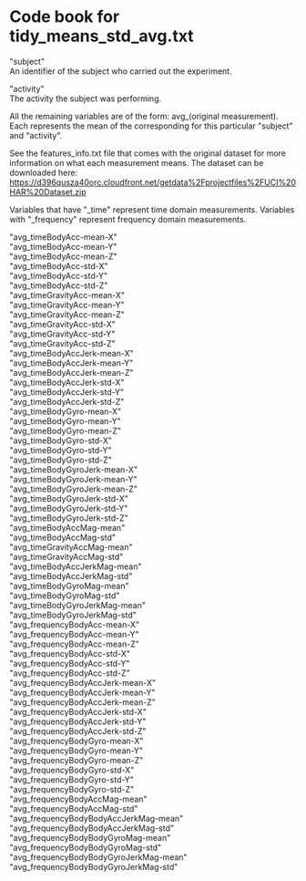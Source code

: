 Code book for tidy_means_std_avg.txt
====================================

"subject"      
An identifier of the subject who carried out the experiment.

"activity"      
The activity the subject was performing. 

All the remaining variables are of the form: avg_(original measurement). Each represents the mean of the corresponding <original measurement> for this particular "subject" and "activity".

See the features_info.txt file that comes with the original dataset for more information on what each measurement means. The dataset can be downloaded here: https://d396qusza40orc.cloudfront.net/getdata%2Fprojectfiles%2FUCI%20HAR%20Dataset.zip

Variables that have "_time" represent time domain measurements.
Variables with "_frequency" represent frequency domain measurements.

"avg_timeBodyAcc-mean-X"              
"avg_timeBodyAcc-mean-Y"                             
"avg_timeBodyAcc-mean-Z"              
"avg_timeBodyAcc-std-X"                              
"avg_timeBodyAcc-std-Y"              
"avg_timeBodyAcc-std-Z"                              
"avg_timeGravityAcc-mean-X"              
"avg_timeGravityAcc-mean-Y"                          
"avg_timeGravityAcc-mean-Z"              
"avg_timeGravityAcc-std-X"                           
"avg_timeGravityAcc-std-Y"              
"avg_timeGravityAcc-std-Z"                           
"avg_timeBodyAccJerk-mean-X"              
"avg_timeBodyAccJerk-mean-Y"                         
"avg_timeBodyAccJerk-mean-Z"              
"avg_timeBodyAccJerk-std-X"                          
"avg_timeBodyAccJerk-std-Y"              
"avg_timeBodyAccJerk-std-Z"                          
"avg_timeBodyGyro-mean-X"              
"avg_timeBodyGyro-mean-Y"                            
"avg_timeBodyGyro-mean-Z"              
"avg_timeBodyGyro-std-X"                             
"avg_timeBodyGyro-std-Y"              
"avg_timeBodyGyro-std-Z"                             
"avg_timeBodyGyroJerk-mean-X"              
"avg_timeBodyGyroJerk-mean-Y"                        
"avg_timeBodyGyroJerk-mean-Z"              
"avg_timeBodyGyroJerk-std-X"                         
"avg_timeBodyGyroJerk-std-Y"              
"avg_timeBodyGyroJerk-std-Z"                         
"avg_timeBodyAccMag-mean"              
"avg_timeBodyAccMag-std"                             
"avg_timeGravityAccMag-mean"              
"avg_timeGravityAccMag-std"                          
"avg_timeBodyAccJerkMag-mean"              
"avg_timeBodyAccJerkMag-std"                         
"avg_timeBodyGyroMag-mean"              
"avg_timeBodyGyroMag-std"                            
"avg_timeBodyGyroJerkMag-mean"              
"avg_timeBodyGyroJerkMag-std"                        
"avg_frequencyBodyAcc-mean-X"              
"avg_frequencyBodyAcc-mean-Y"                        
"avg_frequencyBodyAcc-mean-Z"              
"avg_frequencyBodyAcc-std-X"                        
"avg_frequencyBodyAcc-std-Y"              
"avg_frequencyBodyAcc-std-Z"                         
"avg_frequencyBodyAccJerk-mean-X"              
"avg_frequencyBodyAccJerk-mean-Y"                    
"avg_frequencyBodyAccJerk-mean-Z"              
"avg_frequencyBodyAccJerk-std-X"                     
"avg_frequencyBodyAccJerk-std-Y"              
"avg_frequencyBodyAccJerk-std-Z"                     
"avg_frequencyBodyGyro-mean-X"              
"avg_frequencyBodyGyro-mean-Y"                       
"avg_frequencyBodyGyro-mean-Z"              
"avg_frequencyBodyGyro-std-X"                        
"avg_frequencyBodyGyro-std-Y"              
"avg_frequencyBodyGyro-std-Z"                        
"avg_frequencyBodyAccMag-mean"              
"avg_frequencyBodyAccMag-std"                        
"avg_frequencyBodyBodyAccJerkMag-mean"              
"avg_frequencyBodyBodyAccJerkMag-std"                
"avg_frequencyBodyBodyGyroMag-mean"              
"avg_frequencyBodyBodyGyroMag-std"                   
"avg_frequencyBodyBodyGyroJerkMag-mean"              
"avg_frequencyBodyBodyGyroJerkMag-std"               
